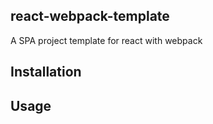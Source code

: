 ## react-webpack-template

A SPA project template for react with webpack

## Installation


## Usage


